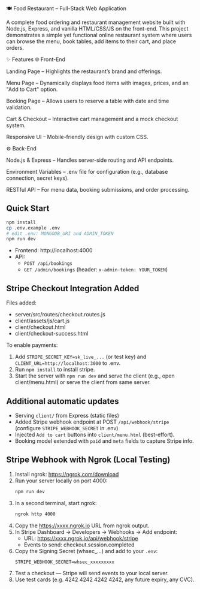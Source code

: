 🍽️ Food Restaurant – Full-Stack Web Application

A complete food ordering and restaurant management website built with Node.js, Express, and vanilla HTML/CSS/JS on the front-end.
This project demonstrates a simple yet functional online restaurant system where users can browse the menu, book tables, add items to their cart, and place orders.

✨ Features
🌐 Front-End

Landing Page – Highlights the restaurant’s brand and offerings.

Menu Page – Dynamically displays food items with images, prices, and an "Add to Cart" option.

Booking Page – Allows users to reserve a table with date and time validation.

Cart & Checkout – Interactive cart management and a mock checkout system.

Responsive UI – Mobile-friendly design with custom CSS.

⚙️ Back-End

Node.js & Express – Handles server-side routing and API endpoints.

Environment Variables – .env file for configuration (e.g., database connection, secret keys).

RESTful API – For menu data, booking submissions, and order processing.
## Quick Start
```bash
npm install
cp .env.example .env
# edit .env: MONGODB_URI and ADMIN_TOKEN
npm run dev
```
- Frontend: http://localhost:4000
- API:
  - `POST /api/bookings`
  - `GET /admin/bookings` (header: `x-admin-token: YOUR_TOKEN`)


## Stripe Checkout Integration Added
Files added:
- server/src/routes/checkout.routes.js
- client/assets/js/cart.js
- client/checkout.html
- client/checkout-success.html

To enable payments:
1. Add `STRIPE_SECRET_KEY=sk_live_...` (or test key) and `CLIENT_URL=http://localhost:3000` to .env.
2. Run `npm install` to install stripe.
3. Start the server with `npm run dev` and serve the client (e.g., open client/menu.html) or serve the client from same server.



## Additional automatic updates
- Serving `client/` from Express (static files)
- Added Stripe webhook endpoint at POST `/api/webhook/stripe` (configure `STRIPE_WEBHOOK_SECRET` in .env)
- Injected `Add to cart` buttons into `client/menu.html` (best-effort).
- Booking model extended with `paid` and `meta` fields to capture Stripe info.


## Stripe Webhook with Ngrok (Local Testing)
1. Install ngrok: https://ngrok.com/download
2. Run your server locally on port 4000:
   ```bash
   npm run dev
   ```
3. In a second terminal, start ngrok:
   ```bash
   ngrok http 4000
   ```
4. Copy the https://xxxx.ngrok.io URL from ngrok output.
5. In Stripe Dashboard → Developers → Webhooks → Add endpoint:
   - URL: https://xxxx.ngrok.io/api/webhook/stripe
   - Events to send: checkout.session.completed
6. Copy the Signing Secret (whsec_...) and add to your `.env`:
   ```
   STRIPE_WEBHOOK_SECRET=whsec_xxxxxxxxx
   ```
7. Test a checkout — Stripe will send events to your local server.
8. Use test cards (e.g. 4242 4242 4242 4242, any future expiry, any CVC).
